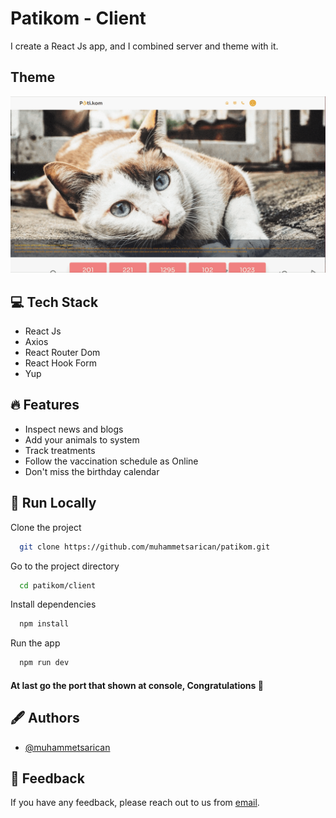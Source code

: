 
# Patikom - Client

I create a React Js app, and I combined server and theme with it.
## Theme

![App Screenshot](https://github.com/muhammetsarican/patikom/blob/dev/client/public/theme.gif)


## 💻 Tech Stack

- React Js
- Axios
- React Router Dom
- React Hook Form
- Yup


## 🔥 Features

- Inspect news and blogs
- Add your animals to system
- Track treatments
- Follow the vaccination schedule as Online
- Don't miss the birthday calendar


## 🚀 Run Locally

Clone the project

```bash
  git clone https://github.com/muhammetsarican/patikom.git
```

Go to the project directory

```bash
  cd patikom/client
```

Install dependencies

```bash
  npm install
```

Run the app

```bash
  npm run dev
```

#### At last go the port that shown at console, Congratulations 🎉
## 🖋️ Authors

- [@muhammetsarican](https://www.github.com/muhammetsarican)


## 📨 Feedback

If you have any feedback, please reach out to us from [email](mailto:muhammetsarican@gmail.com).

